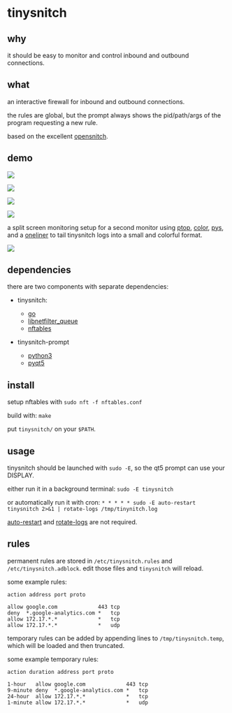 # tinysnitch

## why

it should be easy to monitor and control inbound and outbound connections.

## what

an interactive firewall for inbound and outbound connections.

the rules are global, but the prompt always shows the pid/path/args of the program requesting a new rule.

based on the excellent [opensnitch](https://github.com/evilsocket/opensnitch).

## demo

![](https://github.com/nathants/tinysnitch/raw/master/docs/demo.gif)

![](https://github.com/nathants/tinysnitch/raw/master/docs/prompt.png)

![](https://github.com/nathants/tinysnitch/raw/master/docs/prompt_legend.png)

![](https://github.com/nathants/tinysnitch/raw/master/docs/prompt_help.png)

a split screen monitoring setup for a second monitor using [ptop](https://github.com/nathants/ptop), [color](https://gist.github.com/nathants/336bc5e501ad174aeeb7986f2b0633e4), [pys](https://gist.github.com/nathants/741b066af9faa15f3ed50ed6cf677d67), and a [oneliner](https://gist.github.com/nathants/daa1aa0dee88bc6dc8710c82965b4704) to tail tinysnitch logs into a small and colorful format.

![](https://github.com/nathants/tinysnitch/raw/master/docs/demo.png)

## dependencies

 there are two components with separate dependencies:

 - tinysnitch:
   - [go](https://archlinux.org/packages/community/x86_64/go/)
   - [libnetfilter_queue](https://www.archlinux.org/packages/extra/x86_64/libnetfilter_queue/)
   - [nftables](https://archlinux.org/packages/extra/x86_64/nftables/)

 - tinysnitch-prompt
   - [python3](https://www.python.org/)
   - [pyqt5](https://pypi.org/project/PyQt5/)

## install

setup nftables with `sudo nft -f nftables.conf`

build with: `make`

put `tinysnitch/` on your `$PATH`.

## usage

tinysnitch should be launched with `sudo -E`, so the qt5 prompt can use your DISPLAY.

either run it in a background terminal: `sudo -E tinysnitch`

or automatically run it with cron: `* * * * * sudo -E auto-restart tinysnitch 2>&1 | rotate-logs /tmp/tinynitch.log`

[auto-restart](https://gist.github.com/nathants/dc5d43c1e57b9bbb3a654491df93e4d6) and [rotate-logs](https://gist.github.com/nathants/72968aaa7d9ab7c008fe32e399426d2c) are not required.

## rules

permanent rules are stored in `/etc/tinysnitch.rules` and `/etc/tinysnitch.adblock`. edit those files and `tinysnitch` will reload.

some example rules:

`action address port proto`

```
allow google.com             443 tcp
deny  *.google-analytics.com *   tcp
allow 172.17.*.*             *   tcp
allow 172.17.*.*             *   udp
```

temporary rules can be added by appending lines to `/tmp/tinysnitch.temp`, which will be loaded and then truncated.

some example temporary rules:

`action duration address port proto`

```
1-hour   allow google.com             443 tcp
9-minute deny  *.google-analytics.com *   tcp
24-hour  allow 172.17.*.*             *   tcp
1-minute allow 172.17.*.*             *   udp
```
